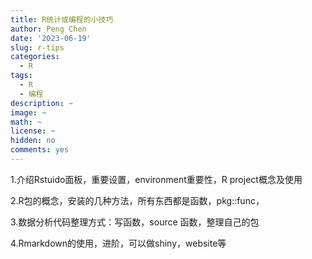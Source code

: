 ```yaml
---
title: R统计或编程的小技巧
author: Peng Chen
date: '2023-06-19'
slug: r-tips
categories:
  - R
tags:
  - R
  - 编程
description: ~
image: ~
math: ~
license: ~
hidden: no
comments: yes
---
```


1.介绍Rstuido面板，重要设置，environment重要性，R project概念及使用

2.R包的概念，安装的几种方法，所有东西都是函数，pkg::func，

3.数据分析代码整理方式：写函数，source 函数，整理自己的包

4.Rmarkdown的使用，进阶，可以做shiny，website等

